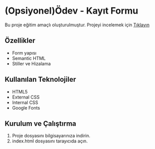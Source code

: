 # (Opsiyonel)Ödev - Kayıt Formu
Bu proje eğitim amaçlı oluşturulmuştur.
Projeyi incelemek için [Tıklayın](https://nefiinef.github.io/patika_hafta_2/blog-sitesi-tasarlama/)

## Özellikler
* Form yapısı
* Semantic HTML
* Stiller ve Hizalama

## Kullanılan Teknolojiler
- HTML5
- External CSS
- Internal CSS
- Google Fonts

## Kurulum ve Çalıştırma
1. Proje dosyasını bilgisayarınıza indirin.
2. index.html dosyasını tarayıcıda açın.
